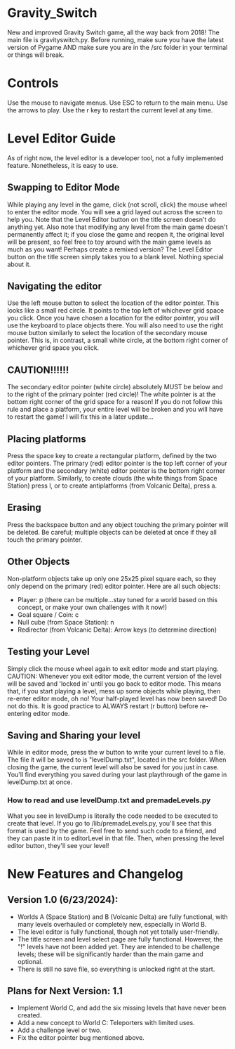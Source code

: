 # Gravity_Switch
New and improved Gravity Switch game, all the way back from 2018! The main file is gravityswitch.py. Before running, make sure you have the latest version of Pygame AND make sure you are in the /src folder in your terminal or things will break.

# Controls
Use the mouse to navigate menus. Use ESC to return to the main menu. Use the arrows to play. Use the r key to restart the current level at any time.

# Level Editor Guide
As of right now, the level editor is a developer tool, not a fully implemented feature. Nonetheless, it is easy to use. 
## Swapping to Editor Mode
While playing any level in the game, click (not scroll, click) the mouse wheel to enter the editor mode. You will see a grid layed out across the screen to help you. Note that the Level Editor button on the title screen doesn't do anything yet. Also note that modifying any level from the main game doesn't permanently affect it; if you close the game and reopen it, the original level will be present, so feel free to toy around with the main game levels as much as you want! Perhaps create a remixed version?
The Level Editor button on the title screen simply takes you to a blank level. Nothing special about it.
## Navigating the editor
Use the left mouse button to select the location of the editor pointer. This looks like a small red circle. It points to the top left of whichever grid space you click. Once you have chosen a location for the editor pointer, you will use the keyboard to place objects there. You will also need to use the right mouse button similarly to select the location of the secondary mouse pointer. This is, in contrast, a small white circle, at the bottom right corner of whichever grid space you click. 
## CAUTION!!!!!!
The secondary editor pointer (white circle) absolutely MUST be below and to the right of the primary pointer (red circle)! The white pointer is at the bottom right corner of the grid space for a reason! If you do not follow this rule and place a platform, your entire level will be broken and you will have to restart the game! I will fix this in a later update...
## Placing platforms
Press the space key to create a rectangular platform, defined by the two editor pointers. The primary (red) editor pointer is the top left corner of your platform and the secondary (white) editor pointer is the bottom right corner of your platform. Similarly, to create clouds (the white things from Space Station) press l, or to create antiplatforms (from Volcanic Delta), press a.
## Erasing
Press the backspace button and any object touching the primary pointer will be deleted. Be careful; multiple objects can be deleted at once if they all touch the primary pointer.
## Other Objects
Non-platform objects take up only one 25x25 pixel square each, so they only depend on the primary (red) editor pointer. Here are all such objects:
* Player: p (there can be multiple...stay tuned for a world based on this concept, or make your own challenges with it now!)
* Goal square / Coin: c
* Null cube (from Space Station): n
* Redirector (from Volcanic Delta): Arrow keys (to determine direction)
## Testing your Level
Simply click the mouse wheel again to exit editor mode and start playing. CAUTION: Whenever you exit editor mode, the current version of the level will be saved and 'locked in' until you go back to editor mode. This means that, if you start playing a level, mess up some objects while playing, then re-enter editor mode, oh no! Your half-played level has now been saved! Do not do this. It is good practice to ALWAYS restart (r button) before re-entering editor mode.
## Saving and Sharing your level
While in editor mode, press the w button to write your current level to a file. The file it will be saved to is "levelDump.txt", located in the src folder. When closing the game, the current level will also be saved for you just in case. You'll find everything you saved during your last playthrough of the game in levelDump.txt at once. 
### How to read and use levelDump.txt and premadeLevels.py
What you see in levelDump is literally the code needed to be executed to create that level. If you go to /lib/premadeLevels.py, you'll see that this format is used by the game. Feel free to send such code to a friend, and they can paste it in to editorLevel in that file. Then, when pressing the level editor button, they'll see your level!

# New Features and Changelog
## Version 1.0 (6/23/2024):
* Worlds A (Space Station) and B (Volcanic Delta) are fully functional, with many levels overhauled or completely new, especially in World B.
* The level editor is fully functional, though not yet totally user-friendly.
* The title screen and level select page are fully functional. However, the "!" levels have not been added yet. They are intended to be challenge levels; these will be significantly harder than the main game and optional.
* There is still no save file, so everything is unlocked right at the start.
## Plans for Next Version: 1.1
* Implement World C, and add the six missing levels that have never been created.
* Add a new concept to World C: Teleporters with limited uses.
* Add a challenge level or two.
* Fix the editor pointer bug mentioned above.
